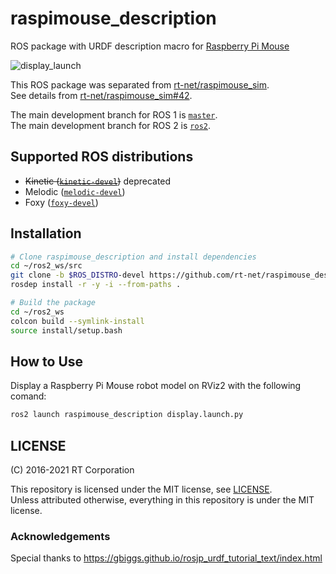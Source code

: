 # raspimouse_description

ROS package with URDF description macro for [Raspberry Pi Mouse](https://rt-net.jp/products/raspberrypimousev3/)

![display_launch](https://rt-net.github.io/images/raspberry-pi-mouse/display_launch.png)

This ROS package was separated from [rt-net/raspimouse_sim](https://github.com/rt-net/raspimouse_sim).  
See details from [rt-net/raspimouse_sim#42](https://github.com/rt-net/raspimouse_sim/pull/42).

The main development branch for ROS 1 is [`master`](https://github.com/rt-net/raspimouse_description/tree/master).  
The main development branch for ROS 2 is [`ros2`](https://github.com/rt-net/raspimouse_description/tree/ros2).

## Supported ROS distributions

- ~~Kinetic ([`kinetic-devel`](https://github.com/rt-net/raspimouse_description/tree/kinetic-devel))~~ deprecated
- Melodic ([`melodic-devel`](https://github.com/rt-net/raspimouse_description/tree/melodic-devel))
- Foxy ([`foxy-devel`](https://github.com/rt-net/raspimouse_description/tree/foxy-devel))

## Installation

```sh
# Clone raspimouse_description and install dependencies
cd ~/ros2_ws/src
git clone -b $ROS_DISTRO-devel https://github.com/rt-net/raspimouse_description
rosdep install -r -y -i --from-paths .

# Build the package
cd ~/ros2_ws
colcon build --symlink-install
source install/setup.bash
```

## How to Use

Display a Raspberry Pi Mouse robot model on RViz2 with the following comand:

```sh
ros2 launch raspimouse_description display.launch.py
```

## LICENSE

(C) 2016-2021 RT Corporation

This repository is licensed under the MIT license, see [LICENSE](./LICENSE).  
Unless attributed otherwise, everything in this repository is under the MIT license.

### Acknowledgements

Special thanks to https://gbiggs.github.io/rosjp_urdf_tutorial_text/index.html
